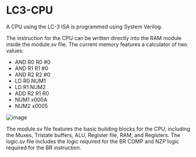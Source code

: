 # LC3-CPU
A CPU using the LC-3 ISA is programmed using System Verilog.

The instruction for the CPU can be written directly into the RAM module inside the module.sv file.
The current memory features a calculator of two values:
  - AND R0 R0 #0
  - AND R1 R1 #0
  - AND R2 R2 #0
  - LD  R0 NUM1
  - LD  R1 NUM2
  - ADD R2 R1 R0
  - NUM1 x000A
  - NUM2 x0005

![image](https://github.com/user-attachments/assets/7e3503f3-4ade-479e-a54e-9c34c37719b5)


The module.sv file features the basic building blocks for the CPU, including the Muxes, Tristate buffers, ALU, Register file, RAM, and Registers.
The logic.sv file includes the logic required for the BR COMP and NZP logic required for the BR instruction.
